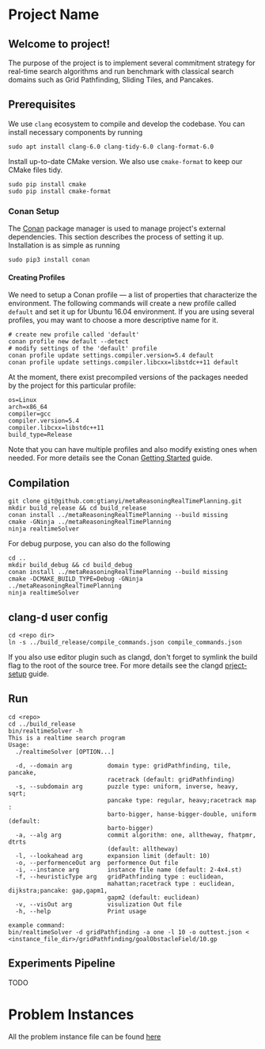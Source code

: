 # Project Name

## Welcome to <Project Name> project!
The purpose of the project is to implement several commitment strategy for real-time search algorithms and run benchmark with classical search domains such as Grid Pathfinding, Sliding Tiles, and Pancakes. 

## Prerequisites
We use `clang` ecosystem to compile and develop the codebase. You can install necessary components by running
```
sudo apt install clang-6.0 clang-tidy-6.0 clang-format-6.0
```

Install up-to-date CMake version. We also use `cmake-format` to keep our CMake files tidy.
```
sudo pip install cmake
sudo pip install cmake-format
```

### Conan Setup

The [Conan](https://conan.io) package manager is used to manage project's external
dependencies. This section describes the process of setting it up.  Installation is as simple as running

```
sudo pip3 install conan
```

#### Creating Profiles
We need to setup a Conan profile — a list of properties that characterize the
environment.  The following commands will create a new profile called `default` and set it up
for Ubuntu 16.04 environment.  If you are using several profiles, you may want to choose a
more descriptive name for it.
```
# create new profile called 'default'
conan profile new default --detect
# modify settings of the 'default' profile
conan profile update settings.compiler.version=5.4 default
conan profile update settings.compiler.libcxx=libstdc++11 default
```
At the moment, there exist precompiled versions of the packages needed by
the project for this particular profile:

```
os=Linux
arch=x86_64
compiler=gcc
compiler.version=5.4
compiler.libcxx=libstdc++11
build_type=Release
```

Note that you can have multiple profiles and also modify existing ones when needed.
For more details see the Conan [Getting Started](https://docs.conan.io/en/latest/getting_started.html) guide.

## Compilation
```
git clone git@github.com:gtianyi/metaReasoningRealTimePlanning.git
mkdir build_release && cd build_release
conan install ../metaReasoningRealTimePlanning --build missing
cmake -GNinja ../metaReasoningRealTimePlanning
ninja realtimeSolver 
```
For debug purpose, you can also do the following
```
cd ..
mkdir build_debug && cd build_debug
conan install ../metaReasoningRealTimePlanning --build missing
cmake -DCMAKE_BUILD_TYPE=Debug -GNinja ../metaReasoningRealTimePlanning
ninja realtimeSolver 
```

## clang-d user config
```
cd <repo dir>
ln -s ../build_release/compile_commands.json compile_commands.json
```
If you also use editor plugin such as clangd, don't forget to symlink the build flag to the root of the source tree. For more details see the clangd [prject-setup](https://clangd.llvm.org/installation.html#project-setup) guide.

## Run
```
cd <repo>
cd ../build_release
bin/realtimeSolver -h
This is a realtime search program
Usage:
  ./realtimeSolver [OPTION...]

  -d, --domain arg          domain type: gridPathfinding, tile, pancake,
                            racetrack (default: gridPathfinding)
  -s, --subdomain arg       puzzle type: uniform, inverse, heavy, sqrt;
                            pancake type: regular, heavy;racetrack map :
                            barto-bigger, hanse-bigger-double, uniform (default:
                            barto-bigger)
  -a, --alg arg             commit algorithm: one, alltheway, fhatpmr, dtrts
                            (default: alltheway)
  -l, --lookahead arg       expansion limit (default: 10)
  -o, --performenceOut arg  performence Out file
  -i, --instance arg        instance file name (default: 2-4x4.st)
  -f, --heuristicType arg   gridPathfinding type : euclidean,
                            mahattan;racetrack type : euclidean, dijkstra;pancake: gap,gapm1,
                            gapm2 (default: euclidean)
  -v, --visOut arg          visulization Out file
  -h, --help                Print usage

example command:
bin/realtimeSolver -d gridPathfinding -a one -l 10 -o outtest.json < <instance_file_dir>/gridPathfinding/goalObstacleField/10.gp
```

## Experiments Pipeline
TODO

# Problem Instances
All the problem instance file can be found [here](https://github.com/gtianyi/searchDomainInstanceFiles)

